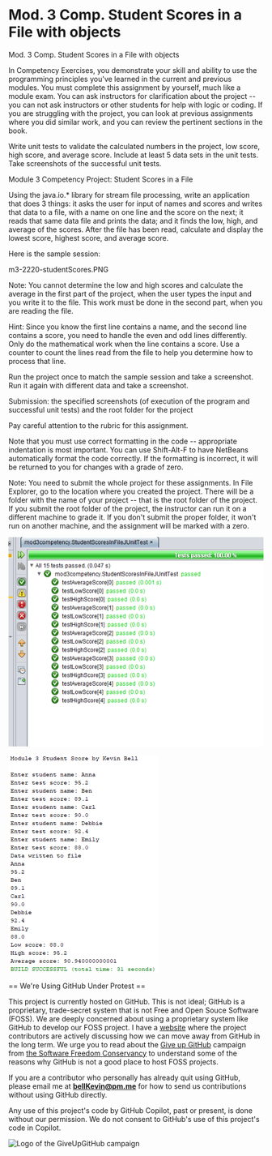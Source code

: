 # Mod. 3 Comp. Student Scores in a File with objects
Mod. 3 Comp. Student Scores in a File with objects

In Competency Exercises, you demonstrate your skill and ability to use the programming principles you've learned in the current and previous modules. You must complete this assignment by yourself, much like a module exam. You can ask instructors for clarification about the project -- you can not ask instructors or other students for help with logic or coding. If you are struggling with the project, you can look at previous assignments where you did similar work, and you can review the pertinent sections in the book.

 

Write unit tests to validate the calculated numbers in the project, low score, high score, and average score. Include at least 5 data sets in the unit tests. Take screenshots of the successful unit tests.

 

Module 3 Competency Project: Student Scores in a File

Using the java.io.* library for stream file processing, write an application that does 3 things: it asks the user for input of names and scores and writes that data to a file, with a name on one line and the score on the next; it reads that same data file and prints the data; and it finds the low, high, and average of the scores. After the file has been read, calculate and display the lowest score, highest score, and average score.

Here is the sample session:

m3-2220-studentScores.PNG

Note: You cannot determine the low and high scores and calculate the average in the first part of the project, when the user types the input and you write it to the file. This work must be done in the second part, when you are reading the file.

Hint: Since you know the first line contains a name, and the second line contains a score, you need to handle the even and odd lines differently. Only do the mathematical work when the line contains a score. Use a counter to count the lines read from the file to help you determine how to process that line.

Run the project once to match the sample session and take a screenshot. Run it again with different data and take a screenshot.

 

Submission: the specified screenshots (of execution of the program and successful unit tests) and the root folder for the project

 

Pay careful attention to the rubric for this assignment.

Note that you must use correct formatting in the code -- appropriate indentation is most important. You can use Shift-Alt-F to have NetBeans automatically format the code correctly. If the formatting is incorrect, it will be returned to you for changes with a grade of zero.

Note: You need to submit the whole project for these assignments. In File Explorer, go to the location where you created the project. There will be a folder with the name of your project -- that is the root folder of the project.  If you submit the root folder of the project, the instructor can run it on a different machine to grade it. If you don't submit the proper folder, it won't run on another machine, and the assignment will be marked with a zero.

![hi](https://github.com/bell-kevin/StudentScoresInFileWithObjects/blob/main/Capture.PNG)


![.](https://github.com/bell-kevin/StudentScoresInFileWithObjects/blob/main/sendHelp.PNG)


== We're Using GitHub Under Protest ==

This project is currently hosted on GitHub.  This is not ideal; GitHub is a
proprietary, trade-secret system that is not Free and Open Souce Software
(FOSS).  We are deeply concerned about using a proprietary system like GitHub
to develop our FOSS project. I have a [website](https://bellKevin.me) where the
project contributors are actively discussing how we can move away from GitHub
in the long term.  We urge you to read about the [Give up GitHub](https://GiveUpGitHub.org) campaign 
from [the Software Freedom Conservancy](https://sfconservancy.org) to understand some of the reasons why GitHub is not 
a good place to host FOSS projects.

If you are a contributor who personally has already quit using GitHub, please
email me at **bellKevin@pm.me** for how to send us contributions without
using GitHub directly.

Any use of this project's code by GitHub Copilot, past or present, is done
without our permission.  We do not consent to GitHub's use of this project's
code in Copilot.

![Logo of the GiveUpGitHub campaign](https://sfconservancy.org/img/GiveUpGitHub.png)
